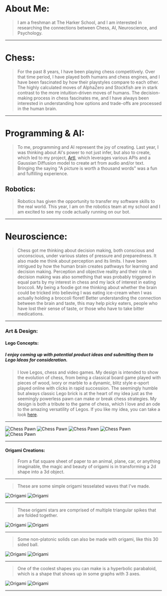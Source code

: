 # **About Me:**
> I am a freshman at The Harker School, and I am interested in researching the connections between Chess, AI, Neuroscience, and Psychology. 

---

# Chess:
> For the past 8 years, I have been playing chess competitively. Over that time period, I have played both humans and chess engines, and I have been fascinated by how their playstyles compare to each other. The highly calculated moves of AlphaZero and Stockfish are in stark contrast to the more intuition-driven moves of humans. The decision-making process in chess fascinates me, and I have always been interested in understanding how options and trade-offs are processed in the human brain. 

---

# Programming & AI:
> To me, programming and AI represent the joy of creating. Last year, I was thinking about AI's power to not just infer, but also to create, which led to my project, [ArtI](https://docs.google.com/document/d/e/2PACX-1vRz2cqeF9WmZgbm9YWrUIa-mRcrLhHbm6jZXI6uiRI0E-jtML5swaIbGqhAyLPPAlzM24l1OEZRPaWB/pub), which leverages various APIs and a Gaussian Diffusion model to create art from audio and/or text. Bringing the saying "A picture is worth a thousand words" was a fun and fulfilling experience.

## Robotics:
> Robotics has given the opportunity to transfer my software skills to the real world. This year, I am on the robotics team at my school and I am excited to see my code actually running on our bot.

---

# Neuroscience:
> Chess got me thinking about decision making, both conscious and unconscious, under various states of pressure and preparedness. It also made me think about perception and its limits. I have been intrigued by how the human brain creates pathways for learning and decision making. Perception and objective reality and their role in decision making was also something that was probably triggered in equal parts by my interest in chess  and my lack of interest in eating broccoli. My being a foodie got me thinking about whether the brain could be tricked into believing I was eating ice-cream when I was actually holding a broccoli floret! Better understanding the connection between the brain and taste, this may help picky eaters, people who have lost their sense of taste, or those who have to take bitter medications.

---

### **Art & Design**:

#### Lego Concepts:

##### I enjoy coming up with potential product ideas and submitting them to Lego Ideas for consideration.

> I love Legos,  chess and video games. My design is intended to show the evolution of chess, from being a classical board game played with pieces of wood, ivory or marble to a dynamic, blitz style e-sport  played online with clicks in rapid succession. The seemingly humble but always classic Lego brick is at the heart of my idea just as the seemingly powerless pawn can make or break chess strategies. My design is both a tribute to the game of chess, which I love and an ode to the amazing versatility of Legos. If you like my idea, you can take a look [here](https://ideas.lego.com/projects/f7806f32-c5f6-4e89-801f-a35996a0881c).

---

![Chess Pawn](Source%20Files/Lego/Pawn.jpg)
![Chess Pawn](Source%20Files/Lego/HeadPawn.jpg)
![Chess Pawn](Source%20Files/Lego/CloseupPawn.jpg)
![Chess Pawn](Source%20Files/Lego/Headphones.jpg)
![Chess Pawn](Source%20Files/Lego/Controller.jpg)

---

#### Origami Creations:

> From a flat square sheet of paper to an animal, plane, car, or anything imaginable, the magic and beauty of origami is in transforming a 2d shape into a 3d object.

---

> These are some simple origami tesselated waves that I've made.

![Origami](Source%20Files/Origami/OrigamiWave.png)
![Origami](Source%20Files/Origami/OrigamiWave2.png)

---

> These origami stars are comprised of multiple triangular spikes that are folded together.

![Origami](Source%20Files/Origami/OrigamiStar.png)
![Origami](Source%20Files/Origami/OrigamiStar2.png)

---

> Some non-platonic solids can also be made with origami, like this 30 sided ball.


![Origami](Source%20Files/Origami/OrigamiSphere.png)
![Origami](Source%20Files/Origami/OrigamiSphere2.png)

---

> One of the coolest shapes you can make is a hyperbolic parabaloid, which is a shape that shows up in some graphs with 3 axes.

![Origami](Source%20Files/Origami/OrigamiHyperbolicParabaloid.png)
![Origami](Source%20Files/Origami/OrigamiHyperbolicParabaloid2.png)

---
